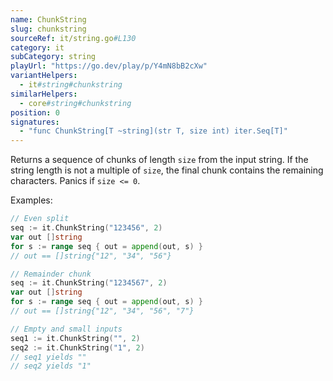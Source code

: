 ```yaml
---
name: ChunkString
slug: chunkstring
sourceRef: it/string.go#L130
category: it
subCategory: string
playUrl: "https://go.dev/play/p/Y4mN8bB2cXw"
variantHelpers:
  - it#string#chunkstring
similarHelpers:
  - core#string#chunkstring
position: 0
signatures:
  - "func ChunkString[T ~string](str T, size int) iter.Seq[T]"
---
```


Returns a sequence of chunks of length `size` from the input string. If the string length is not a multiple of `size`, the final chunk contains the remaining characters. Panics if `size <= 0`.

Examples:

```go
// Even split
seq := it.ChunkString("123456", 2)
var out []string
for s := range seq { out = append(out, s) }
// out == []string{"12", "34", "56"}
```

```go
// Remainder chunk
seq := it.ChunkString("1234567", 2)
var out []string
for s := range seq { out = append(out, s) }
// out == []string{"12", "34", "56", "7"}
```

```go
// Empty and small inputs
seq1 := it.ChunkString("", 2)
seq2 := it.ChunkString("1", 2)
// seq1 yields ""
// seq2 yields "1"
```